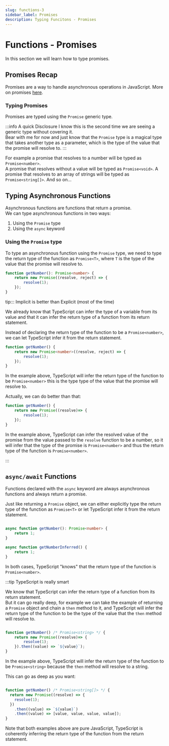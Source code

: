 ```yaml
---
slug: functions-3
sidebar_label: Promises
description: Typing Funcitons - Promises
---
```


# Functions - Promises

In this section we will learn how to type promises.

## Promises Recap

Promises are a way to handle asynchronous operations in JavaScript. More on promises [here](https://developer.mozilla.org/en-US/docs/Web/JavaScript/Reference/Global_Objects/Promise).

### Typing Promises

Promises are typed using the `Promise` generic type.

:::info A quick Disclosure
I know this is the second time we are seeing a generic type without covering it.  
Bear with me for now and just know that the `Promise` type is a magical type that takes another type as a parameter, which is the type of the value that the promise will resolve to.
:::

For example a promise that resolves to a number will be typed as `Promise<number>`.  
A promise that resolves without a value will be typed as `Promise<void>`.
A promise that resolves to an array of strings will be typed as `Promise<string[]>`.
And so on...


## Typing Asynchronous Functions

Asynchronous functions are functions that return a promise.  
We can type asynchronous functions in two ways:
1. Using the `Promise` type
2. Using the `async` keyword

### Using the `Promise` type

To type an asynchronous function using the `Promise` type, we need to type the return type of the function as `Promise<T>`, where `T` is the type of the value that the promise will resolve to.

```ts
function getNumber(): Promise<number> {
    return new Promise((resolve, reject) => {
        resolve(1);
    });
}
```

tip::: Implicit is better than Explicit (most of the time)

We already know that TypeScript can infer the type of a variable from its value and that it can infer the return type of a function from its return statement.

Instead of declaring the return type of the function to be a `Promise<number>`, we can let TypeScript infer it from the return statement.

```ts
function getNumber() {
    return new Promise<number>((resolve, reject) => {
        resolve(1);
    });
}
```
In the example above, TypeScript will infer the return type of the function to be `Promise<number>` this is the type type of the value that the promise will resolve to.

Actually, we can do better than that:
    
```ts
function getNumber() {
    return new Promise((resolve)=> {
        resolve(1);
    });
}
```
In the example above, TypeScript can infer the resolved value of the promise from the value passed to the `resolve` function to be a number, so it will infer that the type of the promise is `Promise<number>` and thus the return type of the function is `Promise<number>`.

:::

## `async/await` Functions

Functions declared with the `async` keyword are always asynchronous functions and always return a promise.

Just like returning a `Promise` object, we can either explicitly type the return type of the function as `Promise<T>` or let TypeScript infer it from the return statement.

```ts

async function getNumber(): Promise<number> {
    return 1;
}

async function getNumberInferred() {
    return 1;
}
```
In both cases, TypeScript "knows" that the return type of the function is `Promise<number>`.

:::tip TypeScript is really smart

We know that TypeScript can infer the return type of a function from its return statement.  
But it can go really deep, for example we can take the example of returning a `Promise` object and chain a `then` method to it, and TypeScript will infer the return type of the function to be the type of the value that the `then` method will resolve to.

```ts

function getNumber() /* Promise<string> */ {
    return new Promise((resolve)=> {
        resolve(1);
    }).then((value) => `${value}`);
} 
```

In the example above, TypeScript will infer the return type of the function to be `Promise<string>` because the `then` method will resolve to a string.

This can go as deep as you want:
```ts

function getNumber() /* Promise<string[]> */ {
  return new Promise((resolve) => {
    resolve(1);
  })
    .then((value) => `${value}`)
    .then((value) => [value, value, value, value]);
}

```
Note that both examples above are pure JavaScript, TypeScript is coherently inferring the return type of the function from the return statement.
